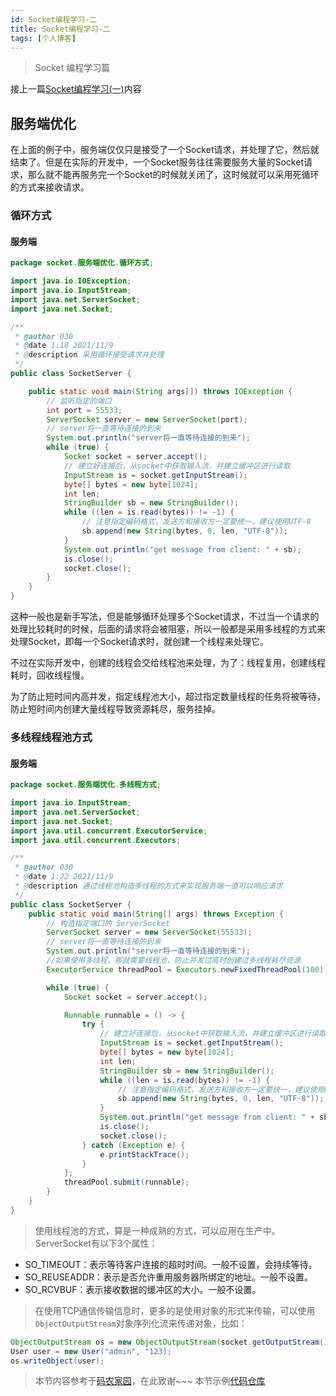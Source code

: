 ```yaml
---
id: Socket编程学习-二
title: Socket编程学习-二
tags: [个人博客]
---
```



> Socket 编程学习篇

接上一篇[Socket编程学习(一)](https://hello-gitee-ui.gitee.io/posts/d9f23af9/)内容

## 服务端优化

在上面的例子中，服务端仅仅只是接受了一个Socket请求，并处理了它，然后就结束了。但是在实际的开发中，一个Socket服务往往需要服务大量的Socket请求，那么就不能再服务完一个Socket的时候就关闭了，这时候就可以采用死循环的方式来接收请求。

### 循环方式
#### 服务端
```java
package socket.服务端优化.循环方式;

import java.io.IOException;
import java.io.InputStream;
import java.net.ServerSocket;
import java.net.Socket;

/**
 * @author 030
 * @date 1:18 2021/11/9
 * @description 采用循环接受请求并处理
 */
public class SocketServer {

    public static void main(String args[]) throws IOException {
        // 监听指定的端口
        int port = 55533;
        ServerSocket server = new ServerSocket(port);
        // server将一直等待连接的到来
        System.out.println("server将一直等待连接的到来");
        while (true) {
            Socket socket = server.accept();
            // 建立好连接后，从socket中获取输入流，并建立缓冲区进行读取
            InputStream is = socket.getInputStream();
            byte[] bytes = new byte[1024];
            int len;
            StringBuilder sb = new StringBuilder();
            while ((len = is.read(bytes)) != -1) {
                // 注意指定编码格式，发送方和接收方一定要统一，建议使用UTF-8
                sb.append(new String(bytes, 0, len, "UTF-8"));
            }
            System.out.println("get message from client: " + sb);
            is.close();
            socket.close();
        }
    }
}
```
这种一般也是新手写法，但是能够循环处理多个Socket请求，不过当一个请求的处理比较耗时的时候，后面的请求将会被阻塞，所以一般都是采用多线程的方式来处理Socket，即每一个Socket请求时，就创建一个线程来处理它。

不过在实际开发中，创建的线程会交给线程池来处理，为了：线程复用，创建线程耗时，回收线程慢。

为了防止短时间内高并发，指定线程池大小，超过指定数量线程的任务将被等待，防止短时间内创建大量线程导致资源耗尽，服务挂掉。

### 多线程线程池方式
#### 服务端
```java
package socket.服务端优化.多线程方式;

import java.io.InputStream;
import java.net.ServerSocket;
import java.net.Socket;
import java.util.concurrent.ExecutorService;
import java.util.concurrent.Executors;

/**
 * @author 030
 * @date 1:22 2021/11/9
 * @description 通过线程池构造多线程的方式来实现服务端一直可以响应请求
 */
public class SocketServer {
    public static void main(String[] args) throws Exception {
        // 构造指定端口的 ServerSocket
        ServerSocket server = new ServerSocket(55533);
        // server将一直等待连接的到来
        System.out.println("server将一直等待连接的到来");
        //如果使用多线程，那就需要线程池，防止并发过高时创建过多线程耗尽资源
        ExecutorService threadPool = Executors.newFixedThreadPool(100);

        while (true) {
            Socket socket = server.accept();

            Runnable runnable = () -> {
                try {
                    // 建立好连接后，从socket中获取输入流，并建立缓冲区进行读取
                    InputStream is = socket.getInputStream();
                    byte[] bytes = new byte[1024];
                    int len;
                    StringBuilder sb = new StringBuilder();
                    while ((len = is.read(bytes)) != -1) {
                        // 注意指定编码格式，发送方和接收方一定要统一，建议使用UTF-8
                        sb.append(new String(bytes, 0, len, "UTF-8"));
                    }
                    System.out.println("get message from client: " + sb);
                    is.close();
                    socket.close();
                } catch (Exception e) {
                    e.printStackTrace();
                }
            };
            threadPool.submit(runnable);
        }
    }
}
```

> 使用线程池的方式，算是一种成熟的方式，可以应用在生产中。
ServerSocket有以下3个属性：
* SO_TIMEOUT：表示等待客户连接的超时时间。一般不设置，会持续等待。
* SO_REUSEADDR：表示是否允许重用服务器所绑定的地址。一般不设置。
* SO_RCVBUF：表示接收数据的缓冲区的大小。一般不设置。

> 在使用TCP通信传输信息时，更多的是使用对象的形式来传输，可以使用`ObjectOutputStream`对象序列化流来传递对象，比如：
```java
ObjectOutputStream os = new ObjectOutputStream(socket.getOutputStream());
User user = new User("admin", "123);
os.writeObject(user);
```

> 本节内容参考于[码农家园](https://www.codenong.com/cs106175296/)，在此致谢~~~
> 本节示例[代码仓库](https://github.com/hello-github-ui/java_base/tree/master/net/src/main/java/socket/%E5%9F%BA%E7%A1%80%E6%A8%A1%E5%BC%8F)


